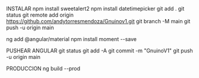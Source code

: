 INSTALAR
npm install sweetalert2
npm install datetimepicker 
git add .
git status
git remote add origin https://github.com/andytorresmendoza/Gnuinov1.git
git branch -M main
git push -u origin main

ng add @angular/material
npm install moment --save





PUSHEAR ANGULAR
git status
git add -A
git commit -m "GnuinoV1"
git push -u origin main

PRODUCCION
ng build --prod